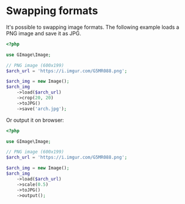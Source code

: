 # Swapping formats

It's possible to swapping image formats. The following example loads a PNG image and save it as JPG.

```php
<?php

use GImage\Image;

// PNG image (600x199)
$arch_url = 'https://i.imgur.com/G5MR088.png';

$arch_img = new Image();
$arch_img
    ->load($arch_url)
    ->crop(20, 20)
    ->toJPG()
    ->save('arch.jpg');
```

Or output it on browser:

```php
<?php

use GImage\Image;

// PNG image (600x199)
$arch_url = 'https://i.imgur.com/G5MR088.png';

$arch_img = new Image();
$arch_img
    ->load($arch_url)
    ->scale(0.5)
    ->toJPG()
    ->output();
```
